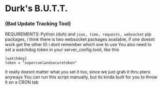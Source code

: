 # Durk's B.U.T.T.
### (Bad Update Tracking Tool)

REQUIREMENTS: Python (duh) and `json, time, requests, websocket` pip packages, i think there is two websocket packages available, if one doesnt work get the other IG i dont remember which one to use
You also need to set a watchdog token in your server_config.toml, like this
```
[watchdog]
token = "supercoolandsecuretoken"
```
It really doesnt matter what you set it too, since we just grab it thru ptero anyways
You can run this script manually, but its kinda built for you to throw it on a CRON tab

